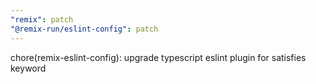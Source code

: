 ```yaml
---
"remix": patch
"@remix-run/eslint-config": patch
---
```


chore(remix-eslint-config): upgrade typescript eslint plugin for satisfies keyword
